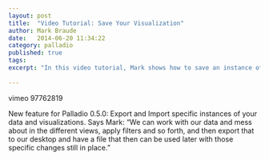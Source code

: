 ```yaml
---
layout: post
title:  "Video Tutorial: Save Your Visualization"
author: Mark Braude
date:   2014-06-20 11:34:22
category: palladio
published: true
tags:
excerpt: "In this video tutorial, Mark shows how to save an instance of a visualization and share it with someone else."
 
---
```




vimeo 97762819

New feature for Palladio 0.5.0: Export and Import specific instances of your data and visualizations. Says Mark: “We can work with our data and mess about in the different views, apply filters and so forth, and then export that to our desktop and have a file that then can be used later with those specific changes still in place.”


